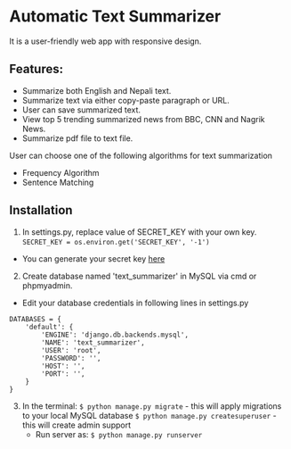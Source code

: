# Automatic Text Summarizer

It is a user-friendly web app with responsive design.

## Features:
- Summarize both English and Nepali text.
- Summarize text via either copy-paste paragraph or URL.
- User can save summarized text.
- View top 5 trending summarized news from BBC, CNN and Nagrik News.
- Summarize pdf file to text file.

User can choose one of the following algorithms for text summarization

- Frequency Algorithm
- Sentence Matching

## Installation

1. In settings.py, replace value of SECRET_KEY with your own key.
```SECRET_KEY = os.environ.get('SECRET_KEY', '-1')```
- You can generate your secret key [here](https://www.miniwebtool.com/django-secret-key-generator/) 
2. Create database named 'text_summarizer' in MySQL via cmd or phpmyadmin.
- Edit your database credentials in following lines in settings.py
```
DATABASES = {
    'default': {
        'ENGINE': 'django.db.backends.mysql',
        'NAME': 'text_summarizer',
        'USER': 'root',
        'PASSWORD': '',
        'HOST': '',
        'PORT': '',
    }
}
```

3. In the terminal:
    `$ python manage.py migrate` - this will apply migrations to your local MySQL database
    `$ python manage.py createsuperuser` - this will create admin support
    * Run server as: ``` $ python manage.py runserver ```
